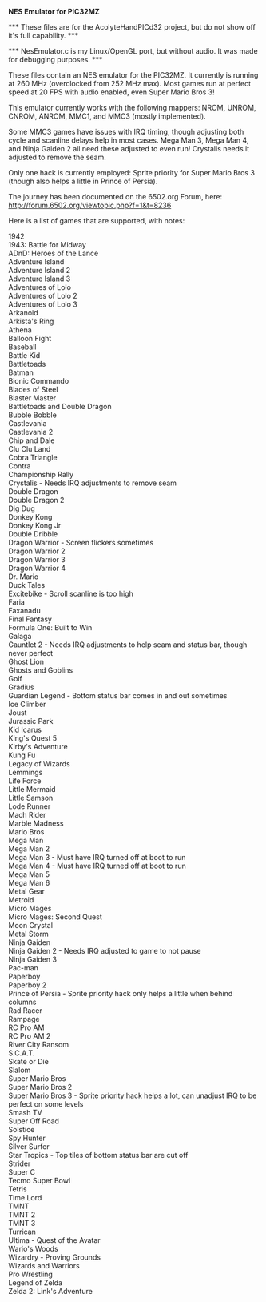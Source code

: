 <b>NES Emulator for PIC32MZ</b>

*** These files are for the AcolyteHandPICd32 project, but do not show off it's full capability. ***

*** NesEmulator.c is my Linux/OpenGL port, but without audio.  It was made for debugging purposes. ***

These files contain an NES emulator for the PIC32MZ.  It currently is running at 260 MHz (overclocked from 252 MHz max).  Most games run at perfect speed at 20 FPS with audio enabled, even Super Mario Bros 3!

This emulator currently works with the following mappers: NROM, UNROM, CNROM, ANROM, MMC1, and MMC3 (mostly implemented).

Some MMC3 games have issues with IRQ timing, though adjusting both cycle and scanline delays help in most cases.  Mega Man 3, Mega Man 4, and Ninja Gaiden 2 all need these adjusted to even run!  Crystalis needs it adjusted to remove the seam.

Only one hack is currently employed: Sprite priority for Super Mario Bros 3 (though also helps a little in Prince of Persia).

The journey has been documented on the 6502.org Forum, here: http://forum.6502.org/viewtopic.php?f=1&t=8236

Here is a list of games that are supported, with notes:

1942<br>
1943: Battle for Midway<br>
ADnD: Heroes of the Lance<br>
Adventure Island<br>
Adventure Island 2<br>
Adventure Island 3<br>
Adventures of Lolo<br>
Adventures of Lolo 2<br>
Adventures of Lolo 3<br>
Arkanoid<br>
Arkista's Ring<br>
Athena<br>
Balloon Fight<br>
Baseball<br>
Battle Kid<br>
Battletoads<Br>
Batman<br>
Bionic Commando<br>
Blades of Steel<br>
Blaster Master<br>
Battletoads and Double Dragon<br>
Bubble Bobble<br>
Castlevania<br>
Castlevania 2<br>
Chip and Dale<br>
Clu Clu Land<br>
Cobra Triangle<br>
Contra<br>
Championship Rally<br>
Crystalis - Needs IRQ adjustments to remove seam<br>
Double Dragon<br>
Double Dragon 2<br>
Dig Dug<br>
Donkey Kong<br>
Donkey Kong Jr<br>
Double Dribble<br>
Dragon Warrior - Screen flickers sometimes<br>
Dragon Warrior 2<br>
Dragon Warrior 3<br>
Dragon Warrior 4<br>
Dr. Mario<br>
Duck Tales<br>
Excitebike - Scroll scanline is too high<br>
Faria<br>
Faxanadu<br>
Final Fantasy<br>
Formula One: Built to Win<br>
Galaga<br>
Gauntlet 2 - Needs IRQ adjustments to help seam and status bar, though never perfect<br>
Ghost Lion<br>
Ghosts and Goblins<br>
Golf<br>
Gradius<br>
Guardian Legend - Bottom status bar comes in and out sometimes<br>
Ice Climber<br>
Joust<br>
Jurassic Park<br>
Kid Icarus<br>
King's Quest 5<br>
Kirby's Adventure<br>
Kung Fu<br>
Legacy of Wizards<br>
Lemmings<br>
Life Force<br>
Little Mermaid<br>
Little Samson<br>
Lode Runner<br>
Mach Rider<br>
Marble Madness<br>
Mario Bros<br>
Mega Man<br>
Mega Man 2<br>
Mega Man 3 - Must have IRQ turned off at boot to run<br>
Mega Man 4 - Must have IRQ turned off at boot to run<br>
Mega Man 5<br>
Mega Man 6<br>
Metal Gear<br>
Metroid<br>
Micro Mages<br>
Micro Mages: Second Quest<br>
Moon Crystal<br>
Metal Storm<br>
Ninja Gaiden<br>
Ninja Gaiden 2 - Needs IRQ adjusted to game to not pause<br>
Ninja Gaiden 3<br>
Pac-man<br>
Paperboy<br>
Paperboy 2<br>
Prince of Persia - Sprite priority hack only helps a little when behind columns<br>
Rad Racer<br>
Rampage<br>
RC Pro AM<br>
RC Pro AM 2<br>
River City Ransom<br>
S.C.A.T.<br>
Skate or Die<br>
Slalom<br>
Super Mario Bros<br>
Super Mario Bros 2<br>
Super Mario Bros 3 - Sprite priority hack helps a lot, can unadjust IRQ to be perfect on some levels<br>
Smash TV<br>
Super Off Road<br>
Solstice<br>
Spy Hunter<br>
Silver Surfer<br>
Star Tropics - Top tiles of bottom status bar are cut off<br>
Strider<br>
Super C<br>
Tecmo Super Bowl<br>
Tetris<br>
Time Lord<br>
TMNT<br>
TMNT 2<br>
TMNT 3<br>
Turrican<br>
Ultima - Quest of the Avatar<br>
Wario's Woods<br>
Wizardry - Proving Grounds<br>
Wizards and Warriors<br>
Pro Wrestling<br>
Legend of Zelda<br>
Zelda 2: Link's Adventure<br>


